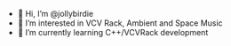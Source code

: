 - 👋 Hi, I’m @jollybirdie
- 👀 I’m interested in VCV Rack, Ambient and Space Music
- 🌱 I’m currently learning C++/VCVRack development

<!-- 
- 💞️ I’m looking to collaborate on ...
- 📫 How to reach me ...
--->

<!---
jollybirdie/jollybirdie is a ✨ special ✨ repository because its `README.md` (this file) appears on your GitHub profile.
You can click the Preview link to take a look at your changes.
--->
